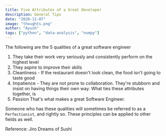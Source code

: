 ```yaml
---
title: Five Attributes of a Great Developer
description: General Tips
date: "2020-11-07"
image: "thoughts.png"
author: "Ayush"
tags: ["python", "data-analysis", "numpy"]
---
```


The following are the 5 qualities of a great software engineer
1. They take their work very seriously and consistently perform on the highest level
2. They aspire to improve their skills
3. Cleanliness - If the restaurant doesn't look clean, the food isn't going to taste good
4. Impatience - They are not prone to collaboration. They're stubborn and insist on having things their own way.
What ties these attributes together, is
5. Passion
That's what makes a great Software Engineer.

Someone who has these qualities will sometimes be referred to as a `Perfectionist`, and rightly so.
These principles can be applied to other fields as well.

Reference: Jiro Dreams of Sushi
